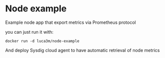 # Node example

Example node app that export metrics via Prometheus protocol

you can just run it with:

```
docker run -d luca3m/node-example
```

And deploy Sysdig cloud agent to have automatic retrieval of node metrics
